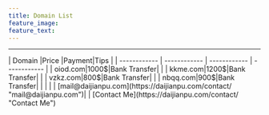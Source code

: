 ```yaml
---
title: Domain List
feature_image:
feature_text:
---
```

<hr>
| Domain  |Price |Payment|Tips |
| ------------ | ------------ | ------------ | ------------ |
| oiod.com|1000$|Bank Transfer|   |
| kkme.com|1200$|Bank Transfer|   |
|  vzkz.com|800$|Bank Transfer|   |
|  nbqq.com|900$|Bank Transfer|   |
|   |   |  [mail@daijianpu.com](https://daijianpu.com/contact/ "mail@daijianpu.com")| |
[Contact Me](https://daijianpu.com/contact/ "Contact Me")
